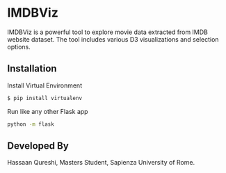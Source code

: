 # IMDBViz

IMDBViz is a powerful tool to explore movie data extracted from IMDB website dataset. The tool includes various D3 visualizations and selection options.

## Installation

Install Virtual Environment
```bash
$ pip install virtualenv
```
Run like any other Flask app
```bash
python -m flask
```



## Developed By

Hassaan Qureshi, Masters Student, Sapienza University of Rome.
